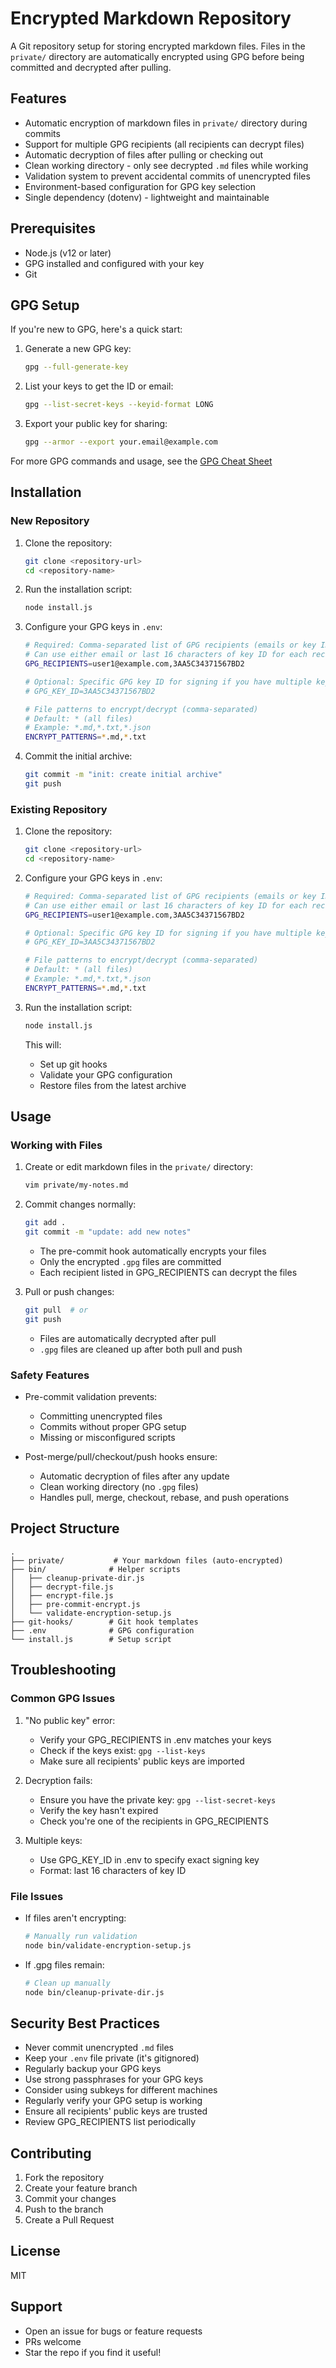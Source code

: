 # Encrypted Markdown Repository

A Git repository setup for storing encrypted markdown files. Files in the `private/` directory are automatically encrypted using GPG before being committed and decrypted after pulling.

## Features

- Automatic encryption of markdown files in `private/` directory during commits
- Support for multiple GPG recipients (all recipients can decrypt files)
- Automatic decryption of files after pulling or checking out
- Clean working directory - only see decrypted `.md` files while working
- Validation system to prevent accidental commits of unencrypted files
- Environment-based configuration for GPG key selection
- Single dependency (dotenv) - lightweight and maintainable

## Prerequisites

- Node.js (v12 or later)
- GPG installed and configured with your key
- Git

## GPG Setup

If you're new to GPG, here's a quick start:

1. Generate a new GPG key:
   ```bash
   gpg --full-generate-key
   ```

2. List your keys to get the ID or email:
   ```bash
   gpg --list-secret-keys --keyid-format LONG
   ```

3. Export your public key for sharing:
   ```bash
   gpg --armor --export your.email@example.com
   ```

For more GPG commands and usage, see the [GPG Cheat Sheet](https://devhints.io/gpg)

## Installation

### New Repository

1. Clone the repository:
   ```bash
   git clone <repository-url>
   cd <repository-name>
   ```

2. Run the installation script:
   ```bash
   node install.js
   ```

3. Configure your GPG keys in `.env`:
   ```bash
   # Required: Comma-separated list of GPG recipients (emails or key IDs) who can decrypt files
   # Can use either email or last 16 characters of key ID for each recipient
   GPG_RECIPIENTS=user1@example.com,3AA5C34371567BD2
   
   # Optional: Specific GPG key ID for signing if you have multiple keys
   # GPG_KEY_ID=3AA5C34371567BD2
   
   # File patterns to encrypt/decrypt (comma-separated)
   # Default: * (all files)
   # Example: *.md,*.txt,*.json
   ENCRYPT_PATTERNS=*.md,*.txt
   ```

4. Commit the initial archive:
   ```bash
   git commit -m "init: create initial archive"
   git push
   ```

### Existing Repository

1. Clone the repository:
   ```bash
   git clone <repository-url>
   cd <repository-name>
   ```

2. Configure your GPG keys in `.env`:
   ```bash
   # Required: Comma-separated list of GPG recipients (emails or key IDs) who can decrypt files
   # Can use either email or last 16 characters of key ID for each recipient
   GPG_RECIPIENTS=user1@example.com,3AA5C34371567BD2
   
   # Optional: Specific GPG key ID for signing if you have multiple keys
   # GPG_KEY_ID=3AA5C34371567BD2
   
   # File patterns to encrypt/decrypt (comma-separated)
   # Default: * (all files)
   # Example: *.md,*.txt,*.json
   ENCRYPT_PATTERNS=*.md,*.txt
   ```

3. Run the installation script:
   ```bash
   node install.js
   ```

   This will:
   - Set up git hooks
   - Validate your GPG configuration
   - Restore files from the latest archive

## Usage

### Working with Files

1. Create or edit markdown files in the `private/` directory:
   ```bash
   vim private/my-notes.md
   ```

2. Commit changes normally:
   ```bash
   git add .
   git commit -m "update: add new notes"
   ```
   - The pre-commit hook automatically encrypts your files
   - Only the encrypted `.gpg` files are committed
   - Each recipient listed in GPG_RECIPIENTS can decrypt the files

3. Pull or push changes:
   ```bash
   git pull  # or
   git push
   ```
   - Files are automatically decrypted after pull
   - `.gpg` files are cleaned up after both pull and push

### Safety Features

- Pre-commit validation prevents:
  - Committing unencrypted files
  - Commits without proper GPG setup
  - Missing or misconfigured scripts

- Post-merge/pull/checkout/push hooks ensure:
  - Automatic decryption of files after any update
  - Clean working directory (no `.gpg` files)
  - Handles pull, merge, checkout, rebase, and push operations

## Project Structure

```
.
├── private/           # Your markdown files (auto-encrypted)
├── bin/              # Helper scripts
│   ├── cleanup-private-dir.js
│   ├── decrypt-file.js
│   ├── encrypt-file.js
│   ├── pre-commit-encrypt.js
│   └── validate-encryption-setup.js
├── git-hooks/        # Git hook templates
├── .env              # GPG configuration
└── install.js        # Setup script
```

## Troubleshooting

### Common GPG Issues

1. "No public key" error:
   - Verify your GPG_RECIPIENTS in .env matches your keys
   - Check if the keys exist: `gpg --list-keys`
   - Make sure all recipients' public keys are imported

2. Decryption fails:
   - Ensure you have the private key: `gpg --list-secret-keys`
   - Verify the key hasn't expired
   - Check you're one of the recipients in GPG_RECIPIENTS

3. Multiple keys:
   - Use GPG_KEY_ID in .env to specify exact signing key
   - Format: last 16 characters of key ID

### File Issues

- If files aren't encrypting:
  ```bash
  # Manually run validation
  node bin/validate-encryption-setup.js
  ```

- If .gpg files remain:
  ```bash
  # Clean up manually
  node bin/cleanup-private-dir.js
  ```

## Security Best Practices

- Never commit unencrypted `.md` files
- Keep your `.env` file private (it's gitignored)
- Regularly backup your GPG keys
- Use strong passphrases for your GPG keys
- Consider using subkeys for different machines
- Regularly verify your GPG setup is working
- Ensure all recipients' public keys are trusted
- Review GPG_RECIPIENTS list periodically

## Contributing

1. Fork the repository
2. Create your feature branch
3. Commit your changes
4. Push to the branch
5. Create a Pull Request

## License

MIT

## Support

- Open an issue for bugs or feature requests
- PRs welcome
- Star the repo if you find it useful!


